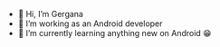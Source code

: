 - 👋 Hi, I’m Gergana
- 👀 I’m working as an Android developer
- 🌱 I’m currently learning anything new on Android 😁

<!---
GerganaT/GerganaT is a ✨ special ✨ repository because its `README.md` (this file) appears on your GitHub profile.
You can click the Preview link to take a look at your changes.
--->

